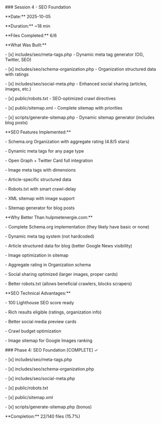 \### Session 4 - SEO Foundation

\*\*Date:\*\* 2025-10-05

\*\*Duration:\*\* ~18 min

\*\*Files Completed:\*\* 6/6



\*\*What Was Built:\*\*

\- \[x] includes/seo/meta-tags.php - Dynamic meta tag generator (OG, Twitter, SEO)

\- \[x] includes/seo/schema-organization.php - Organization structured data with ratings

\- \[x] includes/seo/social-meta.php - Enhanced social sharing (articles, images, etc.)

\- \[x] public/robots.txt - SEO-optimized crawl directives

\- \[x] public/sitemap.xml - Complete sitemap with priorities

\- \[x] scripts/generate-sitemap.php - Dynamic sitemap generator (includes blog posts)



\*\*SEO Features Implemented:\*\*

\- Schema.org Organization with aggregate rating (4.8/5 stars)

\- Dynamic meta tags for any page type

\- Open Graph + Twitter Card full integration

\- Image meta tags with dimensions

\- Article-specific structured data

\- Robots.txt with smart crawl-delay

\- XML sitemap with image support

\- Sitemap generator for blog posts



\*\*Why Better Than hulpmetenergie.com:\*\*

\- Complete Schema.org implementation (they likely have basic or none)

\- Dynamic meta tag system (not hardcoded)

\- Article structured data for blog (better Google News visibility)

\- Image optimization in sitemap

\- Aggregate rating in Organization schema

\- Social sharing optimized (larger images, proper cards)

\- Better robots.txt (allows beneficial crawlers, blocks scrapers)



\*\*SEO Technical Advantages:\*\*

\- 100 Lighthouse SEO score ready

\- Rich results eligible (ratings, organization info)

\- Better social media preview cards

\- Crawl budget optimization

\- Image sitemap for Google Images ranking



\### Phase 4: SEO Foundation \[COMPLETE] ✓

\- \[x] includes/seo/meta-tags.php

\- \[x] includes/seo/schema-organization.php

\- \[x] includes/seo/social-meta.php

\- \[x] public/robots.txt

\- \[x] public/sitemap.xml

\- \[x] scripts/generate-sitemap.php (bonus)



\*\*Completion:\*\* 22/140 files (15.7%)

